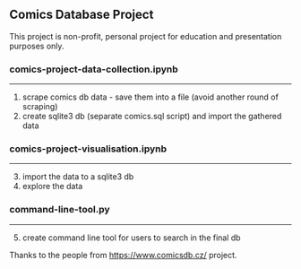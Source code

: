 ## Comics Database Project

This project is non-profit, personal project for education and presentation purposes only.

### comics-project-data-collection.ipynb
------------------------------------------------------------------
1) scrape comics db data - save them into a file (avoid another round of scraping)
2) create sqlite3 db (separate comics.sql script) and import the gathered data

### comics-project-visualisation.ipynb
------------------------------------------------------------------
3) import the data to a sqlite3 db
4) explore the data

### command-line-tool.py
------------------------------------------------------------------
5) create command line tool for users to search in the final db


Thanks to the people from https://www.comicsdb.cz/ project.